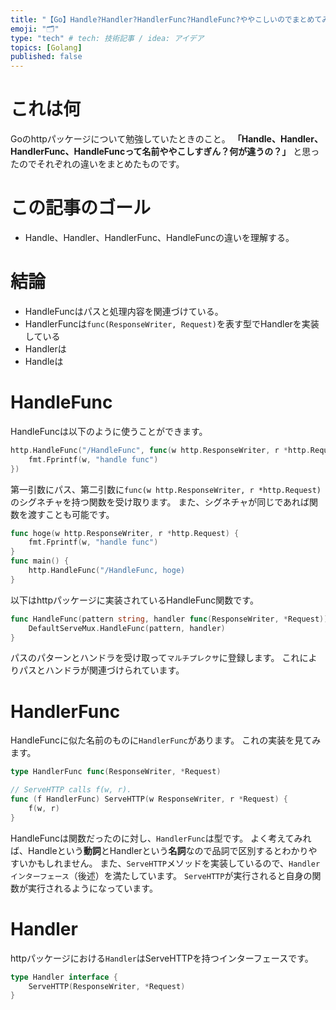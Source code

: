 ```yaml
---
title: "【Go】Handle?Handler?HandlerFunc?HandleFunc?ややこしいのでまとめてみた"
emoji: "🗂"
type: "tech" # tech: 技術記事 / idea: アイデア
topics: [Golang]
published: false
---
```

# これは何
Goのhttpパッケージについて勉強していたときのこと。
**「Handle、Handler、HandlerFunc、HandleFuncって名前ややこしすぎん？何が違うの？」** と思ったのでそれぞれの違いをまとめたものです。
# この記事のゴール
- Handle、Handler、HandlerFunc、HandleFuncの違いを理解する。
# 結論
- HandleFuncはパスと処理内容を関連づけている。
- HandlerFuncは`func(ResponseWriter, Request)`を表す型でHandlerを実装している
- Handlerは
- Handleは
# HandleFunc
HandleFuncは以下のように使うことができます。
```go
http.HandleFunc("/HandleFunc", func(w http.ResponseWriter, r *http.Request) {
	fmt.Fprintf(w, "handle func")
})
```
第一引数にパス、第二引数に`func(w http.ResponseWriter, r *http.Request)`のシグネチャを持つ関数を受け取ります。
また、シグネチャが同じであれば関数を渡すことも可能です。
```go
func hoge(w http.ResponseWriter, r *http.Request) {
	fmt.Fprintf(w, "handle func")
}
func main() {
    http.HandleFunc("/HandleFunc, hoge)
}
```
以下はhttpパッケージに実装されているHandleFunc関数です。
```go
func HandleFunc(pattern string, handler func(ResponseWriter, *Request)) {
	DefaultServeMux.HandleFunc(pattern, handler)
}
```
パスのパターンとハンドラを受け取って`マルチプレクサ`に登録します。
これによりパスとハンドラが関連づけられています。
# HandlerFunc
HandleFuncに似た名前のものに`HandlerFunc`があります。
これの実装を見てみます。
```go
type HandlerFunc func(ResponseWriter, *Request)

// ServeHTTP calls f(w, r).
func (f HandlerFunc) ServeHTTP(w ResponseWriter, r *Request) {
	f(w, r)
}
```
HandleFuncは関数だったのに対し、`HandlerFunc`は型です。
よく考えてみれば、Handleという**動詞**とHandlerという**名詞**なので品詞で区別するとわかりやすいかもしれません。
また、`ServeHTTP`メソッドを実装しているので、`Handlerインターフェース`（後述）を満たしています。
`ServeHTTP`が実行されると自身の関数が実行されるようになっています。
# Handler 
httpパッケージにおける`Handler`はServeHTTPを持つインターフェースです。
```go
type Handler interface {
	ServeHTTP(ResponseWriter, *Request)
}
```
